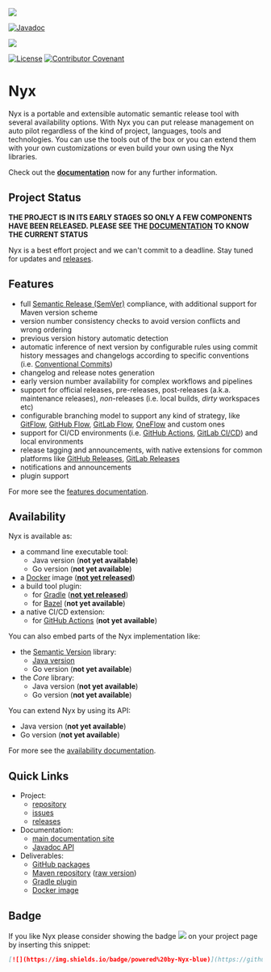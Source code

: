 [![](https://github.com/mooltiverse/nyx/workflows/CI/badge.svg)](https://github.com/mooltiverse/nyx/actions?query=workflow%3ACI)

[![Javadoc](https://javadoc.io/badge2/com.mooltiverse.oss.nyx/java/Javadoc.svg)](https://javadoc.io/doc/com.mooltiverse.oss.nyx/java)

[![](https://img.shields.io/badge/powered%20by-Nyx-blue)](https://github.com/mooltiverse/nyx)

[![License](https://img.shields.io/badge/License-Apache%202.0-grey.svg)](LICENSE.md) [![Contributor Covenant](https://img.shields.io/badge/Contributor%20Covenant-v2.0%20adopted-grey.svg)](CODE_OF_CONDUCT.md)

# Nyx
Nyx is a portable and extensible automatic semantic release tool with several availability options. With Nyx you can put release management on auto pilot regardless of the kind of project, languages, tools and technologies. You can use the tools out of the box or you can extend them with your own customizations or even build your own using the Nyx libraries.

Check out the [**documentation**](https://mooltiverse.github.io/nyx/) now for any further information.

## Project Status
**THE PROJECT IS IN ITS EARLY STAGES SO ONLY A FEW COMPONENTS HAVE BEEN RELEASED. PLEASE SEE THE [DOCUMENTATION](https://mooltiverse.github.io/nyx/#project-status) TO KNOW THE CURRENT STATUS**

Nyx is a best effort project and we can't commit to a deadline. Stay tuned for updates and [releases](https://github.com/mooltiverse/nyx/releases).

## Features

* full [Semantic Release (SemVer)](https://semver.org/) compliance, with additional support for Maven version scheme
* version number consistency checks to avoid version conflicts and wrong ordering
* previous version history automatic detection
* automatic inference of next version by configurable rules using commit history messages and changelogs according to specific conventions (i.e. [Conventional Commits](https://www.conventionalcommits.org/))
* changelog and release notes generation
* early version number availability for complex workflows and pipelines
* support for official releases, pre-releases, post-releases (a.k.a. maintenance releases), *non*-releases (i.e. local builds, *dirty* workspaces etc)
* configurable branching model to support any kind of strategy, like [GitFlow](https://nvie.com/posts/a-successful-git-branching-model/), [GitHub Flow](https://help.github.com/en/github/collaborating-with-issues-and-pull-requests/github-flow), [GitLab Flow](https://docs.gitlab.com/ee/topics/gitlab_flow.html), [OneFlow](https://www.endoflineblog.com/oneflow-a-git-branching-model-and-workflow) and custom ones
* support for CI/CD environments (i.e. [GitHub Actions](https://help.github.com/en/actions/getting-started-with-github-actions/about-github-actions), [GitLab CI/CD](https://docs.gitlab.com/ee/ci/)) and local environments
* release tagging and announcements, with native extensions for common platforms like [GitHub Releases](https://help.github.com/en/github/administering-a-repository/releasing-projects-on-github), [GitLab Releases](https://docs.gitlab.com/ee/user/project/releases/)
* notifications and announcements
* plugin support

For more see the [features documentation](https://mooltiverse.github.io/nyx/#features).

## Availability

Nyx is available as:

* a command line executable tool:
    * Java version (**not yet available**)
    * Go version (**not yet available**)
* a [Docker](https://www.docker.com/) image ([**not yet released**](https://hub.docker.com/r/mooltiverse/nyx))
* a build tool plugin:
    * for [Gradle](https://gradle.org/) ([**not yet released**](https://plugins.gradle.org/plugin/com.mooltiverse.oss.nyx))
    * for [Bazel](https://bazel.build/) (**not yet available**)
* a native CI/CD extension:
    * for [GitHub Actions](https://help.github.com/en/actions/building-actions) (**not yet available**)

You can also embed parts of the Nyx implementation like:
* the [Semantic Version](https://semver.org/) library:
    * [Java version](https://mooltiverse.github.io/nyx/java-library/using-the-version-library/)
    * Go version (**not yet available**)
* the *Core* library:
    * Java version (**not yet available**)
    * Go version (**not yet available**)

You can extend Nyx by using its API:
* Java version (**not yet available**)
* Go version (**not yet available**)

For more see the [availability documentation](https://mooltiverse.github.io/nyx/#availability).

## Quick Links

* Project:
    * [repository](https://github.com/mooltiverse/nyx)
    * [issues](https://github.com/mooltiverse/nyx/issues)
    * [releases](https://github.com/mooltiverse/nyx/releases)
* Documentation:
    * [main documentation site](https://mooltiverse.github.io/nyx/)
    * [Javadoc API](https://javadoc.io/doc/com.mooltiverse.oss.nyx/java)
* Deliverables:
    * [GitHub packages](https://github.com/mooltiverse/nyx/packages)
    * [Maven repository](https://search.maven.org/search?q=g:com.mooltiverse.oss.nyx) ([raw version](https://repo.maven.apache.org/maven2/com/mooltiverse/oss/nyx/))
    * [Gradle plugin](https://plugins.gradle.org/plugin/com.mooltiverse.oss.nyx)
    * [Docker image](https://hub.docker.com/r/mooltiverse/nyx)

## Badge

If you like Nyx please consider showing the badge [![](https://img.shields.io/badge/powered%20by-Nyx-blue)](https://github.com/mooltiverse/nyx) on your project page by inserting this snippet:

```md
[![](https://img.shields.io/badge/powered%20by-Nyx-blue)](https://github.com/mooltiverse/nyx)
```
